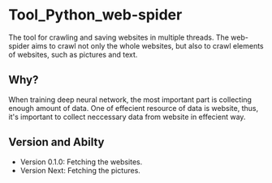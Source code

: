 # Tool_Python_web-spider
The tool for crawling and saving websites in multiple threads.
The web-spider aims to crawl not only the whole websites, but also to crawl elements of websites, such as pictures and text.

## Why?
When training deep neural network, the most important part is collecting enough amount of data.
One of effecient resource of data is website, thus, it's important to collect neccessary data from website in effecient way.

## Version and Abilty
  - Version 0.1.0:  Fetching the websites.
  - Version Next:  Fetching the pictures.

